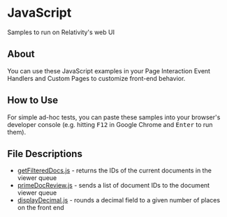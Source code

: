 # JavaScript
Samples to run on Relativity's web UI
## About
You can use these JavaScript examples in your Page Interaction Event Handlers and Custom Pages to customize front-end behavior.

## How to Use
For simple ad-hoc tests, you can paste these samples into your browser's developer console (e.g. hitting <kbd>F12</kbd> in Google Chrome and <kbd>Enter</kbd> to run them). 

## File Descriptions

* [getFilteredDocs.js](getFilteredDocs.js) - returns the IDs of the current documents in the viewer queue
* [primeDocReview.js](primeDocReview.js) - sends a list of document IDs to the document viewer queue
* [displayDecimal.js](displayDecimal.js) - rounds a decimal field to a given number of places on the front end
